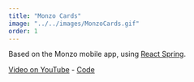 ```yaml
---
title: "Monzo Cards"
image: "../../images/MonzoCards.gif"
order: 1
---
```


Based on the Monzo mobile app, using [React Spring](react-spring.io/).

[Video on YouTube](https://www.youtube.com/watch?v=10kPC6Xdfhc) - [Code](https://github.com/lexanth/react-web-monzo-cards)